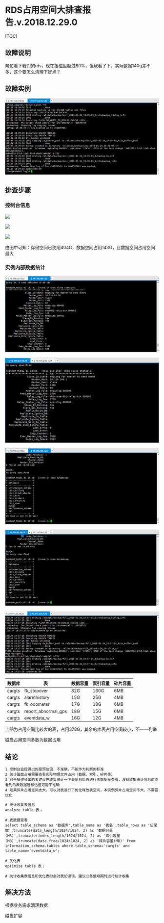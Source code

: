 # RDS占用空间大排查报告.v.2018.12.29.0

[TOC]



## 故障说明

帮忙看下我们的rds，现在报磁盘超过80%，但我看了下，实际数据140g差不多，这个要怎么清理下好点？

## 故障实例

![](pic\06.png)

## 排查步骤

### 控制台信息

![](pic/07.png)

![](pic/08.png)

![](pic/09.png)

由图中可知：存储空间已使用404G，数据空间占用143G，且数据空间占用空间最大

### 实例内部数据统计

![](pic\01.png)

![](pic\02.png)

![](pic\03.png)

![](pic\04.png)

![](pic\05.png)

 

| 数据库    | 表                   | 数据容量 | 索引容量 | 碎片容量 |
| ------ | ------------------- | ---- | ---- | ---- |
| cargts | fk_stopover         | 82G  | 160G | 6MB  |
| cargts | alarmhistory        | 15G  | 25G  | 4MB  |
| cargts | fk_odometer         | 17G  | 18G  | 6MB  |
| cargts | report_abnormal_gps | 18G  | 15G  | 6MB  |
| cargts | eventdata_w         | 16G  | 12G  | 4MB  |

上图为占用空间比较大的表，占用378G，其余的库表占用空间较小，不一一列举

磁盘占用空间多数为数据占用

## 结论

```shell
1 控制台监控得出的是预估值，不准确，不能作为判断的标准
2 统计磁盘占用需要查看实际物理文件占用（数据、索引、碎片等）
3 对于操作频繁的表建议先收集统计一下表信息后再进行表数据量查看，没有收集统计信息前查看到的表数据是预估值可能不准确
4 如果碎片占用空间太大，可以对表进行下优化释放表空间，本实例碎片占用空间不大，不需要优化
```

```shell
# 统计收集表信息
analyze table 表；

# 表数据查看
select table_schema as '数据库',table_name as '表名',table_rows as '记录数',truncate(data_length/1024/1024, 2) as '数据容量(MB)',truncate(index_length/1024/1024, 2) as '索引容量(MB)',truncate(data_free/1024/1024, 2) as '碎片容量(MB)' from information_schema.tables where table_schema='cargts' and table_name='eventdata_w';

# 优化表
optimize table 表；

# 统计收集表信息和优化表时会对表加读锁，建议业务低峰期时进行统计收集
```

## 解决方法

 根据业务需求清理数据

 磁盘扩容











